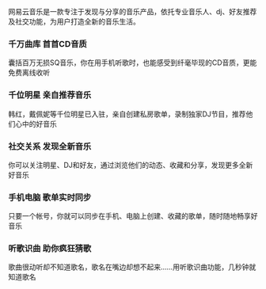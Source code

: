 网易云音乐是一款专注于发现与分享的音乐产品，依托专业音乐人、dj、好友推荐及社交功能，为用户打造全新的音乐生活。

### 千万曲库 首首CD音质

囊括百万无损SQ音乐，你在用手机听歌时，也能感受到纤毫毕现的CD音质，更能免费离线收听

### 千位明星 亲自推荐音乐

韩红，戴佩妮等千位明星已入驻，亲自创建私房歌单，录制独家DJ节目，推荐他们心中的好音乐

### 社交关系 发现全新音乐

你可以关注明星、DJ和好友，通过浏览他们的动态、收藏和分享，发现更多全新好音乐

### 手机电脑 歌单实时同步

只要一个帐号，你就可以同步在手机、电脑上创建、收藏的歌单，随时随地畅享好音乐

### 听歌识曲 助你疯狂猜歌

歌曲很动听却不知道歌名，歌名在嘴边却想不起来……用听歌识曲功能，几秒钟就知道歌名
